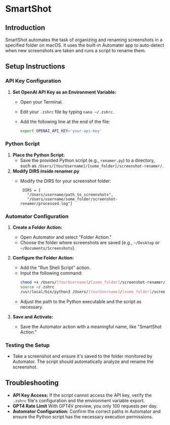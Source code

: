# SmartShot

## Introduction
SmartShot automates the task of organizing and renaming screenshots in a specified folder on macOS. It uses the built-in Automater app to auto-detect when new screenshots are taken and runs a script to rename them.

## Setup Instructions

### API Key Configuration
1. **Set OpenAI API Key as an Environment Variable:**
   - Open your Terminal.
   - Edit your `.zshrc` file by typing `nano ~/.zshrc`.
   - Add the following line at the end of the file:
  
     ```sh
     export OPENAI_API_KEY='your-api-key'
     ```

### Python Script
1. **Place the Python Script:**
   - Save the provided Python script (e.g., `renamer.py`) to a directory, such as `/Users/[YourUsername]/[some_folder]/screenshot-renamer/`.
2. **Modify DIRS inside renamer.py**
   - Modify the DIRS for your screenshot folder:
  
     ```python3
      DIRS = [
        "/Users/username/path_to_screenshots",
        "/Users/username/some_folder/screenshot-renamer/processed.log"]
     ```   

### Automator Configuration
1. **Create a Folder Action:**
   - Open Automator and select "Folder Action."
   - Choose the folder where screenshots are saved (e.g., `~/Desktop` or `~/Documents/Screenshots`).

2. **Configure the Folder Action:**
   - Add the "Run Shell Script" action.
   - Input the following command:
     ```sh
     chmod +x /Users/[YourUsername]/[some_folder]/screenshot-renamer/renamer.py
     source ~/.zshrc
     /usr/local/bin/python3 /Users/[YourUsername]/[some_folder]/screenshot-renamer/renamer.py
     ```
   - Adjust the path to the Python executable and the script as necessary.

3. **Save and Activate:**
   - Save the Automator action with a meaningful name, like "SmartShot Action."

### Testing the Setup
- Take a screenshot and ensure it's saved to the folder monitored by Automator. The script should automatically analyze and rename the screenshot.

## Troubleshooting
- **API Key Access:** If the script cannot access the API key, verify the `.zshrc` file's configuration and the environment variable export.
- **GPT4 Rate Limit** With GPT4V preview, you only 100 requests per day.
- **Automator Configuration:** Confirm the correct paths in Automator and ensure the Python script has the necessary execution permissions.
